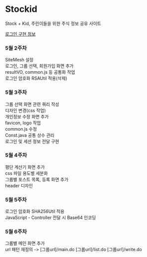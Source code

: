 # Stockid
Stock + Kid, 주린이들을 위한 주식 정보 공유 사이트

[로그인 구현 정보](https://github.com/ynjch97/Stockid/wiki/Login-%EA%B8%B0%EB%8A%A5-%EA%B5%AC%ED%98%84-%EC%A0%95%EB%B3%B4)

### 5월 2주차
SiteMesh 설정  
로그인, 그룹 선택, 회원가입 화면 추가  
resultVO, common.js 등 공통화 작업  
로그인 암호화 RSAUtil 적용(삭제)  

### 5월 3주차
그룹 선택 화면 관련 쿼리 작성  
디자인 변경(css 작업)  
개인정보 수정 화면 추가  
favicon, logo 작업  
common.js 수정  
Const.java 공통 상수 관리  
로그인 및 세션 정보 전달 구현  

### 5월 4주차
평단 계산기 화면 추가  
css 파일 용도별 세분화  
그룹별 포스트 목록, 등록 화면 추가  
header 디자인  

### 5월 5주차
로그인 암호화 SHA256Util 적용  
JavaScript - Controller 전달 시 Base64 인코딩 

### 5월 6주차
그룹별 메인 화면 추가  
url 패턴 재정의 -> [그룹url]/main.do [그룹url]/list.do [그룹url]/write.do  

